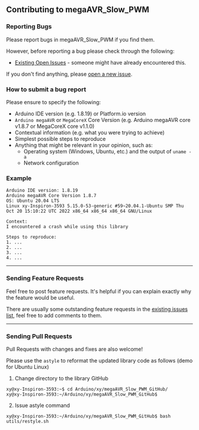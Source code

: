 ## Contributing to megaAVR_Slow_PWM

### Reporting Bugs

Please report bugs in megaAVR_Slow_PWM if you find them.

However, before reporting a bug please check through the following:

* [Existing Open Issues](https://github.com/khoih-prog/megaAVR_Slow_PWM/issues) - someone might have already encountered this.

If you don't find anything, please [open a new issue](https://github.com/khoih-prog/megaAVR_Slow_PWM/issues/new).

### How to submit a bug report

Please ensure to specify the following:

* Arduino IDE version (e.g. 1.8.19) or Platform.io version
* `Arduino megaAVR` or `MegaCoreX` Core Version (e.g. Arduino megaAVR core v1.8.7 or MegaCoreX core v1.1.0)
* Contextual information (e.g. what you were trying to achieve)
* Simplest possible steps to reproduce
* Anything that might be relevant in your opinion, such as:
  * Operating system (Windows, Ubuntu, etc.) and the output of `uname -a`
  * Network configuration


### Example

```
Arduino IDE version: 1.8.19
Arduino megaAVR Core Version 1.8.7
OS: Ubuntu 20.04 LTS
Linux xy-Inspiron-3593 5.15.0-53-generic #59~20.04.1-Ubuntu SMP Thu Oct 20 15:10:22 UTC 2022 x86_64 x86_64 x86_64 GNU/Linux

Context:
I encountered a crash while using this library

Steps to reproduce:
1. ...
2. ...
3. ...
4. ...
```

---

### Sending Feature Requests

Feel free to post feature requests. It's helpful if you can explain exactly why the feature would be useful.

There are usually some outstanding feature requests in the [existing issues list](https://github.com/khoih-prog/megaAVR_Slow_PWM/issues?q=is%3Aopen+is%3Aissue+label%3Aenhancement), feel free to add comments to them.

---

### Sending Pull Requests

Pull Requests with changes and fixes are also welcome!

Please use the `astyle` to reformat the updated library code as follows (demo for Ubuntu Linux)

1. Change directory to the library GitHub

```
xy@xy-Inspiron-3593:~$ cd Arduino/xy/megaAVR_Slow_PWM_GitHub/
xy@xy-Inspiron-3593:~/Arduino/xy/megaAVR_Slow_PWM_GitHub$
```

2. Issue astyle command

```
xy@xy-Inspiron-3593:~/Arduino/xy/megaAVR_Slow_PWM_GitHub$ bash utils/restyle.sh
```
